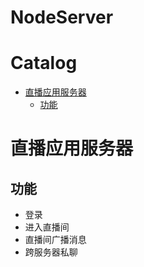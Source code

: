 # NodeServer
Catalog
=================

   * [直播应用服务器](#直播应用服务器)
   		* [功能](#功能)
   		
   		      
# 直播应用服务器
## 功能
- 登录
- 进入直播间
- 直播间广播消息
- 跨服务器私聊